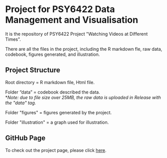 # Project for PSY6422 Data Management and Visualisation
It is the repository of PSY6422 Project "Watching Videos at Different Times".

There are all the files in the project, including the R markdown fle, raw data, codebook, figures generated, and illustration.


## Project Structure
Root directory = R markdown file, Html file.  

Folder “data” = codebook described the data.   
**Note: due to file size over 25MB, the raw data is uploaded in Release with the "data" tag.*  

Folder "figures" = figures generated by the project.  

Folder "illustration" = a graph used for illustration.  


## GitHub Page
To check out the project page, please click [here](https://wxzhao17.github.io/PSY6422/).

